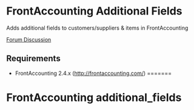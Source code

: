 # FrontAccounting Additional Fields

Adds additional fields to customers/suppliers & items in FrontAccounting

[Forum Discussion](http://frontaccounting.com/punbb/viewtopic.php?id=7749)

Requirements
------------

- FrontAccounting 2.4.x (http://frontaccounting.com/)
=======
# FrontAccounting additional_fields
